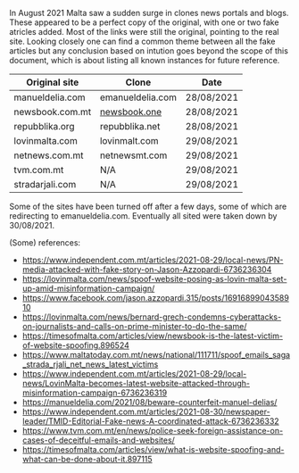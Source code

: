 In August 2021 Malta saw a sudden surge in clones news portals and blogs. These appeared to be a perfect copy of the original, with one or two fake atricles added. Most of the links were still the original, pointing to the real site. Looking closely one can find a common theme between all the fake articles but any conclusion based on intution goes beyond the scope of this document, which is about listing all known instances for future reference.

| Original site | Clone | Date |
|---|---|---|
|manueldelia.com|emanueldelia.com|28/08/2021|
|newsbook.com.mt|[newsbook.one](http://newsbook.one)|28/08/2021|
|repubblika.org|repubblika.net|28/08/2021|
|lovinmalta.com|lovinmalt.com|29/08/2021|
|netnews.com.mt|netnewsmt.com|29/08/2021|
|tvm.com.mt|N/A|29/08/2021|
|stradarjali.com|N/A|29/08/2021|

Some of the sites have been turned off after a few days, some of which are redirecting to emanueldelia.com. Eventually all sited were taken down by 30/08/2021. 

(Some) references:
- https://www.independent.com.mt/articles/2021-08-29/local-news/PN-media-attacked-with-fake-story-on-Jason-Azzopardi-6736236304
- https://lovinmalta.com/news/spoof-website-posing-as-lovin-malta-set-up-amid-misinformation-campaign/
- https://www.facebook.com/jason.azzopardi.315/posts/1691689904358910
- https://lovinmalta.com/news/bernard-grech-condemns-cyberattacks-on-journalists-and-calls-on-prime-minister-to-do-the-same/
- https://timesofmalta.com/articles/view/newsbook-is-the-latest-victim-of-website-spoofing.896524
- https://www.maltatoday.com.mt/news/national/111711/spoof_emails_saga_strada_rjali_net_news_latest_victims
- https://www.independent.com.mt/articles/2021-08-29/local-news/LovinMalta-becomes-latest-website-attacked-through-misinformation-campaign-6736236319
- https://manueldelia.com/2021/08/beware-counterfeit-manuel-delias/
- https://www.independent.com.mt/articles/2021-08-30/newspaper-leader/TMID-Editorial-Fake-news-A-coordinated-attack-6736236332
- https://www.tvm.com.mt/en/news/police-seek-foreign-assistance-on-cases-of-deceitful-emails-and-websites/
- https://timesofmalta.com/articles/view/what-is-website-spoofing-and-what-can-be-done-about-it.897115